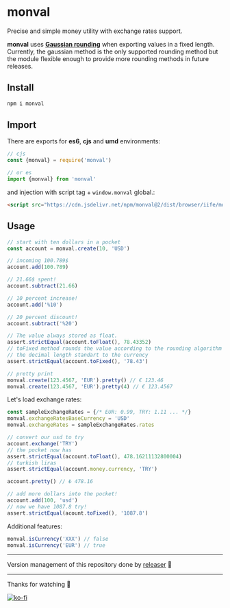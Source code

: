 # monval
Precise and simple money utility with exchange rates support.

**monval** uses **[Gaussian rounding](https://en.wikipedia.org/wiki/Rounding#Round_half_to_even)** when exporting values in a fixed length. Currently, the gaussian method is the only supported rounding method but the module flexible enough to provide more rounding methods in future releases.

## Install
```sh
npm i monval
```

## Import
There are exports for **es6**, **cjs** and **umd** environments:
```js
// cjs
const {monval} = require('monval')

// or es
import {monval} from 'monval'
```
and injection with script tag + `window.monval` global.:
```html
<script src="https://cdn.jsdelivr.net/npm/monval@2/dist/browser/iife/monval.spec.js" type="text/javascript"></script>
```

## Usage
```js
// start with ten dollars in a pocket
const account = monval.create(10, 'USD')

// incoming 100.789$
account.add(100.789)

// 21.66$ spent!
account.subtract(21.66)

// 10 percent increase!
account.add('%10')

// 20 percent discount!
account.subtract('%20')

// The value always stored as float.
assert.strictEqual(account.toFloat(), 78.43352)
// toFixed method rounds the value according to the rounding algorithm and
// the decimal length standart to the currency
assert.strictEqual(account.toFixed(), '78.43')

// pretty print
monval.create(123.4567, 'EUR').pretty() // € 123.46
monval.create(123.4567, 'EUR').pretty(4) // € 123.4567
```
Let's load exchange rates:
```js
const sampleExchangeRates = {/* EUR: 0.99, TRY: 1.11 ... */}
monval.exchangeRatesBaseCurrency = 'USD'
monval.exchangeRates = sampleExchangeRates.rates

// convert our usd to try
account.exchange('TRY')
// the pocket now has
assert.strictEqual(account.toFloat(), 478.16211132800004)
// turkish liras
assert.strictEqual(account.money.currency, 'TRY')

account.pretty() // ₺ 478.16

// add more dollars into the pocket!
account.add(100, 'usd')
// now we have 1087.8 try!
assert.strictEqual(acount.toFixed(), '1087.8')
```
Additional features:
```js
monval.isCurrency('XXX') // false
monval.isCurrency('EUR') // true
```

---

Version management of this repository done by [releaser](https://github.com/muratgozel/node-releaser) 🚀

---

Thanks for watching 🐬

[![ko-fi](https://www.ko-fi.com/img/githubbutton_sm.svg)](https://ko-fi.com/F1F1RFO7)
